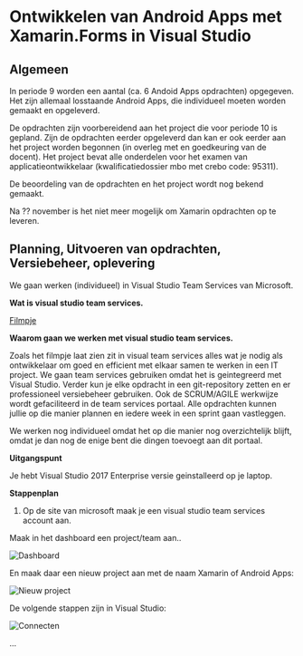 # Ontwikkelen van Android Apps met Xamarin.Forms in Visual Studio

## Algemeen

In periode 9 worden een aantal (ca. 6 Andoid Apps opdrachten) opgegeven. Het zijn allemaal losstaande Android Apps, die individueel moeten worden gemaakt en opgeleverd.

De opdrachten zijn voorbereidend aan het project die voor periode 10 is gepland. Zijn de opdrachten eerder opgeleverd dan kan er ook eerder aan het project worden begonnen (in overleg met en goedkeuring van de docent). Het project bevat alle onderdelen voor het examen van applicatieontwikkelaar (kwalificatiedossier mbo met crebo code: 95311).

De beoordeling van de opdrachten en het project wordt nog bekend gemaakt.

Na ?? november is het niet meer mogelijk om Xamarin opdrachten op te leveren.

## Planning, Uitvoeren van opdrachten, Versiebeheer, oplevering

We gaan werken (individueel) in Visual Studio Team Services van Microsoft.

__Wat is visual studio team services.__

[Filmpje](https://www.visualstudio.com/team-services/)

__Waarom gaan we werken met visual studio team services.__

Zoals het filmpje laat zien zit in visual team services alles wat je nodig als ontwikkelaar om goed en efficient met elkaar samen te werken in een IT project.
We gaan team services gebruiken omdat het is geintegreerd met Visual Studio.
Verder kun je elke opdracht in een git-repository zetten en er professioneel versiebeheer gebruiken.
Ook de SCRUM/AGILE werkwijze wordt gefaciliteerd in de team services portaal. Alle opdrachten kunnen jullie op die manier plannen en iedere week in een sprint gaan vastleggen.

 We werken nog individueel omdat het op die manier nog overzichtelijk blijft, omdat je dan nog de enige bent die dingen toevoegt aan dit portaal.
 
__Uitgangspunt__

Je hebt Visual Studio 2017 Enterprise versie geinstalleerd op je laptop.

__Stappenplan__

1. Op de site van microsoft maak je een visual studio team services account aan.

Maak in het dashboard een project/team aan..

![Dashboard](https://github.com/ictacademiekw1c/opdrachten-repository/blob/master/xamarin/images/dashboardmts.png?raw=true)

En maak daar een nieuw project aan met de naam Xamarin of Android Apps:

![Nieuw project](https://github.com/ictacademiekw1c/opdrachten-repository/blob/master/xamarin/images/tsproject.png?raw=true)

De volgende stappen zijn in Visual Studio:

![Connecten](https://github.com/ictacademiekw1c/opdrachten-repository/blob/master/xamarin/images/connectmts.png?raw=true)

...